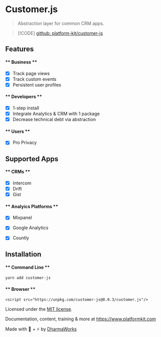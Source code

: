 # Customer.js

> Abstraction layer for common CRM apps.

> [!CODE]
[github: platform-kit/customer-js](https://github.com/platform-kit/customer-js)

## Features

<!-- tabs:start -->

#### ** Business **
- [x] Track page views
- [x] Track custom events
- [x] Persistent user profiles

#### ** Developers **
- [x] 1-step install
- [x] Integrate Analytics & CRM with 1 package
- [x] Decrease technical debt via abstraction

#### ** Users **
- [x] Pro Privacy


<!-- tabs:end -->

## Supported Apps

<!-- tabs:start -->

#### ** CRMs **
- [x] Intercom
- [x] Drift
- [x] Gist

#### ** Analyics Platforms **
- [x] Mixpanel
- [x] Google Analytics
- [x] Countly


<!-- tabs:end -->

## Installation

<!-- tabs:start -->

#### ** Command Line **
`yarn add customer-js`

#### ** Browser **

```<script src="https://unpkg.com/customer-js@0.0.3/customer.js"/>```

<!-- tabs:end -->


Licensed under the [MIT license](http://opensource.org/licenses/MIT).

Documentation, content, training & more at https://www.platformkit.com 

Made with 💖 + ⚡ by [DharmaWorks](https://www.dharmaworks.com)
